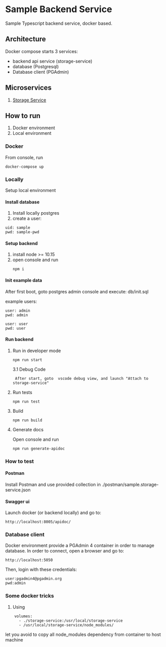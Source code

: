 # Sample Backend Service

Sample Typescript backend service, docker based.

## Architecture
Docker compose starts 3 services:
- backend api service (storage-service)
- database (Postgresql)
- Database client (PGAdmin)

## Microservices
1. [Storage Service](./storage-service/README.md)

## How to run
1. Docker environment
2. Local environment

### Docker
From console, run
```
docker-compose up
```

### Locally
Setup local environment

#### Install database
1. Install locally postgres
2. create a user:
```
uid: sample
pwd: sample-pwd
```


#### Setup backend
1. install node >= 10.15
2. open console and run
    ```
    npm i
    ```

#### Init example data
After first boot, goto postgres admin console and execute:
db/init.sql

example users:
```
user: admin
pwd: admin
```
```
user: user
pwd: user
```

#### Run backend
1. Run in developer mode
    ```
    npm run start
    ```

    3.1 Debug Code
    
        After start, goto  vscode debug view, and launch "Attach to storage-service"

2. Run tests
    ```
    npm run test
    ```

3. Build
    ```
    npm run build
    ```

4. Generate docs

    Open console and run
    ```
    npm run generate-apidoc
    ```

### How to test

#### Postman
Install Postman and use provided collection in ./postman/sample.storage-service.json

#### Swagger ui
Launch docker (or backend locally) and go to:
```
http://localhost:8005/apidoc/
```

### Database client
Docker environment provide a PGAdmin 4 container in order to manage database.
In order to connect, open a browser and go to:
```
http://localhost:5050
```

Then, login with these credentials:
```
user:pgadmin4@pgadmin.org
pwd:admin
```

### Some docker tricks
1. Using
```
    volumes:
      - ./storage-service:/usr/local/storage-service
      - /usr/local/storage-service/node_modules/
```
let you avoid to copy all node_modules dependency from container to host machine